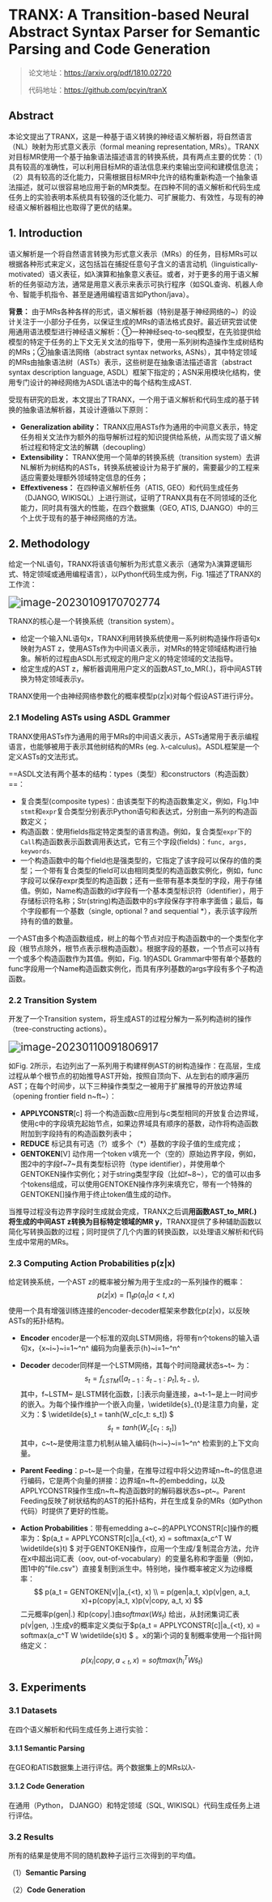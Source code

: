 # TRANX: A Transition-based Neural Abstract Syntax Parser for Semantic Parsing and Code Generation

> 论文地址：https://arxiv.org/pdf/1810.02720
>
> 代码地址：https://github.com/pcyin/tranX

## Abstract

​		本论文提出了TRANX，这是一种基于语义转换的神经语义解析器，将自然语言（NL）映射为形式意义表示（formal meaning representation, MRs）。TRANX对目标MR使用一个基于抽象语法描述语言的转换系统，具有两点主要的优势：（1）具有较高的准确性，可以利用目标MR的语法信息来约束输出空间和建模信息流；（2）具有较高的泛化能力，只需根据目标MR中允许的结构重新构造一个抽象语法描述，就可以很容易地应用于新的MR类型。在四种不同的语义解析和代码生成任务上的实验表明本系统具有较强的泛化能力、可扩展能力、有效性，与现有的神经语义解析器相比也取得了更优的结果。

## 1. Introduction

​		语义解析是一个将自然语言转换为形式意义表示（MRs）的任务，目标MRs可以根据各种形式来定义，这包括旨在捕捉任意句子含义的语言动机（linguistically-motivated）语义表征，如λ演算和抽象意义表征。或者，对于更多的用于语义解析的任务驱动方法，通常是用意义表示来表示可执行程序（如SQL查询、机器人命令、智能手机指令、甚至是通用编程语言如Python/java）。

**背景：** 由于MRs各种各样的形式，语义解析器（特别是基于神经网络的~）的设计关注于一小部分子任务，以保证生成的MRs的语法格式良好。最近研究尝试使用通用语法模型进行神经语义解析：①一种神经seq-to-seq模型，在先验提供给模型的特定于任务的上下文无关文法的指导下，使用一系列树构造操作生成树结构的MRs；②抽象语法网络（abstract syntax networks, ASNs），其中特定领域的MRs由抽象语法树（ASTs）表示，这些树是在抽象语法描述语言（abstract syntax description language, ASDL）框架下指定的；ASN采用模块化结构，使用专门设计的神经网络为ASDL语法中的每个结构生成AST.

受现有研究的启发，本文提出了TRANX，一个用于语义解析和代码生成的基于转换的抽象语法解析器，其设计遵循以下原则：

- **Generalization ability：** TRANX应用ASTs作为通用的中间意义表示，特定任务相关文法作为额外的指导解析过程的知识提供给系统，从而实现了语义解析过程和特定文法的解耦（decoupling）
- **Extensibility：** TRANX使用一个简单的转换系统（transition system）去讲NL解析为树结构的ASTs，转换系统被设计为易于扩展的，需要最少的工程来适应需要处理额外领域特定信息的任务；
- **Effextiveness：**  在四种语义解析任务（ATIS, GEO）和代码生成任务（DJANGO, WIKISQL）上进行测试，证明了TRANX具有在不同领域的泛化能力，同时具有强大的性能，在四个数据集（GEO, ATIS, DJANGO）中的三个上优于现有的基于神经网络的方法。

## 2. Methodology

给定一个NL语句，TRANX将该语句解析为形式意义表示（通常为λ演算逻辑形式、特定领域或通用编程语言），以Python代码生成为例，Fig. 1描述了TRANX的工作流：

<img src="assets/4. TRANX： A Transition-based Neural Abstract Syntax Parser for Semantic/image-20230109170702774.png" alt="image-20230109170702774" style="zoom:150%;" />

TRANX的核心是一个转换系统（transition system）。

- 给定一个输入NL语句x，TRANX利用转换系统使用一系列树构造操作将语句x映射为AST z，使用ASTs作为中间语义表示，对MRs的特定领域结构进行抽象。解析的过程由ASDL形式规定的用户定义的特定领域的文法指导。
- 给定生成的AST z，解析器调用用户定义的函数AST_to_MR(.)，将中间AST转换为特定领域表示y。

TRANX使用一个由神经网络参数化的概率模型p(z|x)对每个假设AST进行评分。

### 2.1 Modeling ASTs using ASDL Grammer

TRANX使用ASTs作为通用的用于MRs的中间语义表示，ASTs通常用于表示编程语言，也能够被用于表示其他树结构的MRs (eg. λ-calculus)。ASDL框架是一个定义ASTs的文法形式。

==ASDL文法有两个基本的结构：types（类型）和constructors（构造函数）==：

- 复合类型(composite types)：由该类型下的构造函数集定义，例如，FIg.1中`stmt`和`expr`复合类型分别表示Python语句和表达式，分别由一系列的构造函数定义；
- 构造函数：使用fields指定特定类型的语言构造。例如，复合类型`expr`下的`Call`构造函数表示函数调用表达式，它有三个字段(fields)：`func, args, keywords`. 
- 一个构造函数中的每个field也是强类型的，它指定了该字段可以保存的值的类型；一个带有复合类型的field可以由相同类型的构造函数实例化，例如，func字段可以保存expr类型的构造函数；还有一些带有基本类型的字段，用于存储值。例如，Name构造函数的id字段有一个基本类型标识符（identifier），用于存储标识符名称；Str(string)构造函数中的s字段保存字符串字面值；最后，每个字段都有一个基数（single, optional ? and sequential *），表示该字段所持有的值的数量。

一个AST由多个构造函数组成，树上的每个节点对应于构造函数中的一个类型化字段（根节点除外，根节点表示根构造函数）。根据字段的基数，一个节点可以持有一个或多个构造函数作为其值。例如，Fig. 1的ASDL Grammar中带有单个基数的func字段用一个Name构造函数实例化，而具有序列基数的args字段有多个子构造函数。

### 2.2 Transition System

开发了一个Transition system，将生成AST的过程分解为一系列构造树的操作（tree-constructing actions）。

<img src="assets/4. TRANX： A Transition-based Neural Abstract Syntax Parser for Semantic/image-20230110091806917.png" alt="image-20230110091806917" style="zoom:150%;" />

如Fig. 2所示，右边列出了一系列用于构建样例AST的树构造操作：在高层，生成过程从单个根节点的初始推导AST开始，按照自顶向下、从左到右的顺序遍历AST；在每个时间步，以下三种操作类型之一被用于扩展推导的开放边界域（opening frontier field n~ft~）：

- **APPLYCONSTR**[c] 将一个构造函数c应用到与c类型相同的开放复合边界域，使用c中的字段填充起始节点，如果边界域具有顺序的基数，动作将构造函数附加到字段持有的构造函数列表中；
- **REDUCE** 标记具有可选（?）或多个（*）基数的字段子值的生成完成；
- **GENTOKEN**[V] 动作用一个token v填充一个（空的）原始边界字段，例如，图2中的字段f~7~具有类型标识符（type identifier），并使用单个GENTOKEN操作实例化；对于string类型字段（比如f~8~），它的值可以由多个tokens组成，可以使用GENTOKEN操作序列来填充它，带有一个特殊的GENTOKEN[</f>]操作用于终止token值生成的动作。

当推导过程没有边界字段时生成就会完成，TRANX之后调**用函数AST_to_MR(.)将生成的中间AST z转换为目标特定领域的MR y**，TRANX提供了多种辅助函数以简化写转换函数的过程；同时提供了几个内置的转换函数，以处理语义解析和代码生成中常用的MRs。

### 2.3 Computing Action Probabilities p(z|x)

给定转换系统，一个AST z的概率被分解为用于生成z的一系列操作的概率：
$$
p(z|x) = \prod _t  p(a_t|a<t, x)
$$
使用一个具有增强训练连接的encoder-decoder框架来参数化p(z|x)，以反映ASTs的拓扑结构。

- **Encoder** encoder是一个标准的双向LSTM网络，将带有n个tokens的输入语句x，{x~i~}~i=1~^n^ 编码为向量表示{h}~i=1~^n^ 

- **Decoder** decoder同样是一个LSTM网络，其每个时间隐藏状态s~t~ 为：
  $$
  s_t = f_{LSTM}([a_{t−1} : \widetilde{s}_{t−1} : p_t], s_{t−1}),
  $$
  其中，f~LSTM~ 是LSTM转化函数，[:]表示向量连接，a~t-1~是上一时间步的嵌入。为每个操作维护一个嵌入向量，\widetilde{s}_{t}是注意力向量，定义为：$ \widetilde{s}_t = tanh(W_c[c_t: s_t]) $
  $$
  \widetilde{s}_t = tanh(W_c[c_t: s_t])
  $$
  其中，c~t~是使用注意力机制从输入编码{h~i~}~i=1~^n^ 检索到的上下文向量。



- **Parent Feeding**：p~t~是一个向量，在推导过程中将父边界域n~ft~的信息进行编码，它是两个向量的拼接：边界域n~ft~的embedding，以及APPLYCONSTR操作生成n~ft~构造函数时的解码器状态s~pt~。Parent Feeding反映了树状结构的AST的拓扑结构，并在生成复杂的MRs（如Python代码）时提供了更好的性能。

- **Action Probabilities**：带有emedding a~c~的APPLYCONSTR[c]操作的概率为：$p(a_t = APPLYCONSTR[c]|a_{<t}, x) = softmax(a_c^T W \widetilde{s}t) $   对于GENTOKEN操作，应用一个生成/复制混合方法，允许在x中超出词汇表（oov, out-of-vocabulary）的变量名称和字面量（例如，图1中的"file.csv"）直接复制到派生中。特别地，操作概率被定义为边缘概率：
  $$
  p(a_t = GENTOKEN[v]|a_{<t}, x)
  \\ = p(gen|a_t, x)p(v|gen, a_t, x)+p(copy|a_t, x)p(v|copy, a_t, x)
  $$
  二元概率p(gen|.) 和p(copy|.)由$softmax(W \widetilde{s}_t)$ 给出，从封闭集词汇表p(v|gen, .)生成v的概率定义类似于$p(a_t = APPLYCONSTR[c]|a_{<t}, x) = softmax(a_c^T W \widetilde{s}t) $ 。x的第i个词的复制概率使用一个指针网络定义：
  $$
  p(x_i|copy, a_{<t}, x) = softmax(h_i^TW\widetilde s_t)
  $$

## 3. Experiments

### 3.1 Datasets

在四个语义解析和代码生成任务上进行实验：

#### 3.1.1 Semantic Parsing

在GEO和ATIS数据集上进行评估。两个数据集上的MRs以λ-

#### 3.1.2 Code Generation

在通用（Python， DJANGO）和特定领域（SQL, WIKISQL）代码生成任务上进行评估。

### 3.2 Results

所有的结果是使用不同的随机数种子运行三次得到的平均值。

（1）**Semantic Parsing**

（2）**Code Generation**





